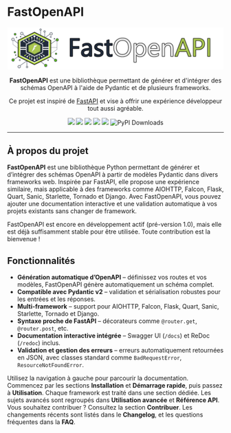 # FastOpenAPI

<p align="center">
  <img src="https://raw.githubusercontent.com/mr-fatalyst/fastopenapi/master/logo.png" alt="Logo">
</p>

<p align="center">
  <b>FastOpenAPI</b> est une bibliothèque permettant de générer et d'intégrer des schémas OpenAPI à l'aide de Pydantic et de plusieurs frameworks.
</p>

<p align="center">
  Ce projet est inspiré de <a href="https://fastapi.tiangolo.com/">FastAPI</a> et vise à offrir une expérience développeur tout aussi agréable.
</p>

<p align="center">
  <img src="https://img.shields.io/github/license/mr-fatalyst/fastopenapi">
  <img src="https://github.com/mr-fatalyst/fastopenapi/actions/workflows/master.yml/badge.svg">
  <img src="https://codecov.io/gh/mr-fatalyst/fastopenapi/branch/master/graph/badge.svg?token=USHR1I0CJB">
  <img src="https://img.shields.io/pypi/v/fastopenapi">
  <img src="https://img.shields.io/pypi/pyversions/fastopenapi">
  <img src="https://static.pepy.tech/badge/fastopenapi" alt="PyPI Downloads">
</p>

---

## À propos du projet

**FastOpenAPI** est une bibliothèque Python permettant de générer et d’intégrer des schémas OpenAPI à partir de modèles Pydantic dans divers frameworks web. Inspirée par FastAPI, elle propose une expérience similaire, mais applicable à des frameworks comme AIOHTTP, Falcon, Flask, Quart, Sanic, Starlette, Tornado et Django.
Avec FastOpenAPI, vous pouvez ajouter une documentation interactive et une validation automatique à vos projets existants sans changer de framework.

FastOpenAPI est encore en développement actif (pré-version 1.0), mais elle est déjà suffisamment stable pour être utilisée. Toute contribution est la bienvenue !

## Fonctionnalités

- **Génération automatique d’OpenAPI** – définissez vos routes et vos modèles, FastOpenAPI génère automatiquement un schéma complet.
- **Compatible avec Pydantic v2** – validation et sérialisation robustes pour les entrées et les réponses.
- **Multi-framework** – support pour AIOHTTP, Falcon, Flask, Quart, Sanic, Starlette, Tornado et Django.
- **Syntaxe proche de FastAPI** – décorateurs comme `@router.get`, `@router.post`, etc.
- **Documentation interactive intégrée** – Swagger UI (`/docs`) et ReDoc (`/redoc`) inclus.
- **Validation et gestion des erreurs** – erreurs automatiquement retournées en JSON, avec classes standard comme `BadRequestError`, `ResourceNotFoundError`.

Utilisez la navigation à gauche pour parcourir la documentation. Commencez par les sections **Installation** et **Démarrage rapide**, puis passez à **Utilisation**. Chaque framework est traité dans une section dédiée. Les sujets avancés sont regroupés dans **Utilisation avancée** et **Référence API**.  
Vous souhaitez contribuer ? Consultez la section **Contribuer**. Les changements récents sont listés dans le **Changelog**, et les questions fréquentes dans la **FAQ**.

